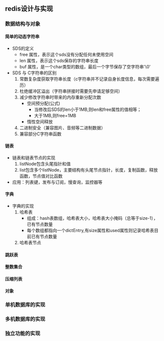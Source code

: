 ## redis设计与实现
### 数据结构与对象
#### 简单的动态字符串
- SDS的定义
    - free 属性，表示这个sds没有分配任何未使用空间
    - len 属性，表示这个sds保存的字符串长度
    - buf 属性，是一个char类型的数组，最后一个字节保存了空字符串'\0' 
- SDS 与 C字符串的区别
    1. 常数复杂度获取字符串长度（c字符串并不记录自身长度信息，每次需要遍历）
    2. 杜绝缓冲区溢出（字符串拼接时需要先申请足够空间）
    3. 减少修改字符串时带来的内存重新分配次数
        - 空间预分配(公式)
            - 当修改后SDS的len小于1MB,则len和free属性的值相等；
            - 大于1MB,则free=1MB
        - 惰性空间释放
    4. 二进制安全（兼容图片、音频等二进制数据）
    5. 兼容部分C字符串函数
        
#### 链表
- 链表和链表节点的实现
    1. listNode包含头尾指针和值
    2. list包含多个listNode，主要结构有头尾节点指针，长度，复制函数，释放函数，节点值对比函数
- 应用：列表键，发布与订阅，慢查询，监控器等     

#### 字典
- 字典的实现
    1. 哈希表
        - 组成：hash表数组，哈希表大小，哈希表大小掩码（总等于size-1），已有节点数量
        - 每个数组都指向一个dictEntry,有size属性和used属性则记录哈希表目前已有节点数量
    2. 哈希表节点
        
#### 跳跃表

#### 整数集合

#### 压缩列表

#### 对象

### 单机数据库的实现

### 多机数据库的实现

### 独立功能的实现

